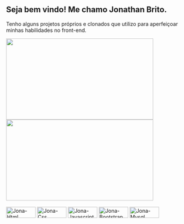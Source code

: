 ## Seja bem vindo! Me chamo Jonathan Brito.
Tenho alguns projetos próprios e clonados que utilizo para aperfeiçoar minhas habilidades no front-end.

<div>
<img height="220" width="400" src="https://github-readme-stats.vercel.app/api?username=jonathanmunhoz&show_icons=true&theme=midnight-purple">
<img height="220" width="400" src="https://github-readme-stats.vercel.app/api/top-langs/?username=jonathanmunhoz&layout=compact&theme=midnight-purple"
</div>


<div style="display: inline block"><br>
<img align="center" alt="Jona-Html" height="30" width="80" src="https://img.shields.io/badge/HTML5-E34F26?style=for-the-badge&logo=html5&logoColor=white">
<img align="center" alt="Jona-Css" height="30" width="80" src="https://img.shields.io/badge/CSS3-1572B6?style=for-the-badge&logo=css3&logoColor=white">
<img align="center" alt="Jona-Javascript" height="30" width="80" src="https://img.shields.io/badge/JavaScript-F7DF1E?style=for-the-badge&logo=javascript&logoColor=black"> 
<img align="center" alt="Jona-Bootstrap" height="30" width="80" src="https://img.shields.io/badge/Bootstrap-563D7C?style=for-the-badge&logo=bootstrap&logoColor=white">
<img align="center" alt="Jona-Mysql" height="30" width="80" src="https://img.shields.io/badge/MySQL-00000F?style=for-the-badge&logo=mysql&logoColor=white">
</div>
